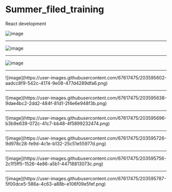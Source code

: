 # Summer_filed_training
React development 


![image](https://user-images.githubusercontent.com/67617475/203595415-11de398c-daeb-4a20-9fd2-2db89d1b0b4d.png)

<hr/>

![image](https://user-images.githubusercontent.com/67617475/203595482-ff11e207-f705-4b02-be15-2b8286b8097d.png)

<hr/>

![image](https://user-images.githubusercontent.com/67617475/203595502-99270077-ac0e-496c-943a-41a667e80140.png)
<hr/>
![image](https://user-images.githubusercontent.com/67617475/203595602-aadcc8f9-542c-4174-9e08-477d4289dfa6.png)
<hr/>
![image](https://user-images.githubusercontent.com/67617475/203595638-9dae4bc2-2dd2-484f-81d1-2f4e6e948f3b.png)
<hr/>
![image](https://user-images.githubusercontent.com/67617475/203595696-b3b9e639-072c-41c7-bb48-4f5899232474.png)
<hr/>
![image](https://user-images.githubusercontent.com/67617475/203595726-9d978c28-fe9d-4c1e-b132-25c51e55977d.png)
<hr/>
![image](https://user-images.githubusercontent.com/67617475/203595756-2c1f5ff5-1526-4e86-a5b1-44718813073c.png)
<hr/>
![image](https://user-images.githubusercontent.com/67617475/203595787-5f00dce5-586a-4c63-a88b-e106f09e5fef.png)
